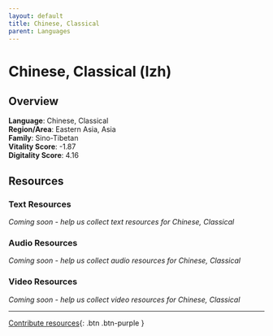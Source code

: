 ```yaml
---
layout: default
title: Chinese, Classical
parent: Languages
---
```


# Chinese, Classical (lzh)

## Overview

**Language**: Chinese, Classical  
**Region/Area**: Eastern Asia, Asia  
**Family**: Sino-Tibetan  
**Vitality Score**: -1.87  
**Digitality Score**: 4.16  

## Resources

### Text Resources
*Coming soon - help us collect text resources for Chinese, Classical*

### Audio Resources
*Coming soon - help us collect audio resources for Chinese, Classical*

### Video Resources
*Coming soon - help us collect video resources for Chinese, Classical*

---

[Contribute resources](https://fairtrain.github.io/){: .btn .btn-purple }
